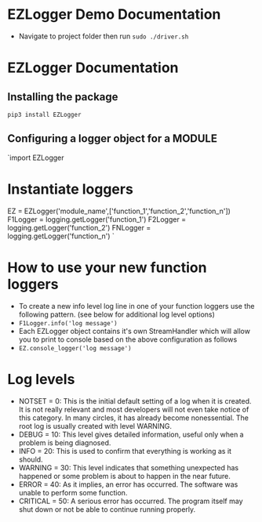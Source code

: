 # EZLogger Demo Documentation

* Navigate to project folder then run `sudo ./driver.sh`

# EZLogger Documentation

## Installing the package

`pip3 install EZLogger`

## Configuring a logger object for a MODULE

`import EZLogger

# Instantiate loggers
EZ = EZLogger('module_name',['function_1','function_2','function_n'])
F1Logger = logging.getLogger('function_1')
F2Logger = logging.getLogger('function_2')
FNLogger = logging.getLogger('function_n')
`

# How to use your new function loggers

* To create a new info level log line in one of your function loggers use the following pattern. (see below for additional log level options)
* `F1Logger.info('log message')`
* Each EZLogger object contains it's own StreamHandler which will allow you to print to console based on the above configuration as follows
* `EZ.console_logger('log message')`

# Log levels

* NOTSET = 0: This is the initial default setting of a log when it is created. It is not really relevant and most developers will not even take notice of this category. In many circles, it has already become nonessential. The root log is usually created with level WARNING.
* DEBUG = 10: This level gives detailed information, useful only when a problem is being diagnosed.
* INFO = 20: This is used to confirm that everything is working as it should.
* WARNING = 30: This level indicates that something unexpected has happened or some problem is about to happen in the near future.
* ERROR = 40: As it implies, an error has occurred. The software was unable to perform some function.
* CRITICAL = 50: A serious error has occurred. The program itself may shut down or not be able to continue running properly.
